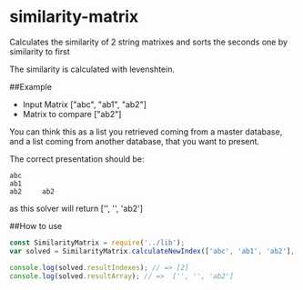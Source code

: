 # similarity-matrix
Calculates the similarity of 2 string matrixes and sorts the seconds one by similarity to first

The similarity is calculated with levenshtein.

##Example
- Input Matrix ["abc", "ab1", "ab2"]
- Matrix to compare ["ab2"]

You can think this as a list you retrieved coming from a master database, and a list coming from another database, that you want to present.

The correct presentation should be:
```
abc     
ab1     
ab2     ab2
```

as this solver will return ['', '', 'ab2']

##How to use

```javascript
const SimilarityMatrix = require('../lib');
var solved = SimilarityMatrix.calculateNewIndex(['abc', 'ab1', 'ab2'], ['ab2']);

console.log(solved.resultIndexes); // => [2]
console.log(solved.resultArray); // =>  ['', '', 'ab2']

```

